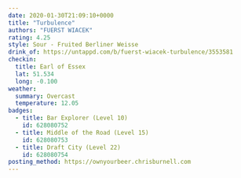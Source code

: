 ```yaml
---
date: 2020-01-30T21:09:10+0000
title: "Turbulence"
authors: "FUERST WIACEK"
rating: 4.25
style: Sour - Fruited Berliner Weisse
drink_of: https://untappd.com/b/fuerst-wiacek-turbulence/3553581
checkin:
  title: Earl of Essex
  lat: 51.534
  long: -0.100
weather:
  summary: Overcast
  temperature: 12.05
badges:
  - title: Bar Explorer (Level 10)
    id: 628080752
  - title: Middle of the Road (Level 15)
    id: 628080753
  - title: Draft City (Level 22)
    id: 628080754
posting_method: https://ownyourbeer.chrisburnell.com
---
```

